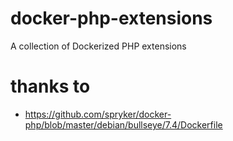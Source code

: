 # docker-php-extensions
A collection of Dockerized PHP extensions

# thanks to
- https://github.com/spryker/docker-php/blob/master/debian/bullseye/7.4/Dockerfile
